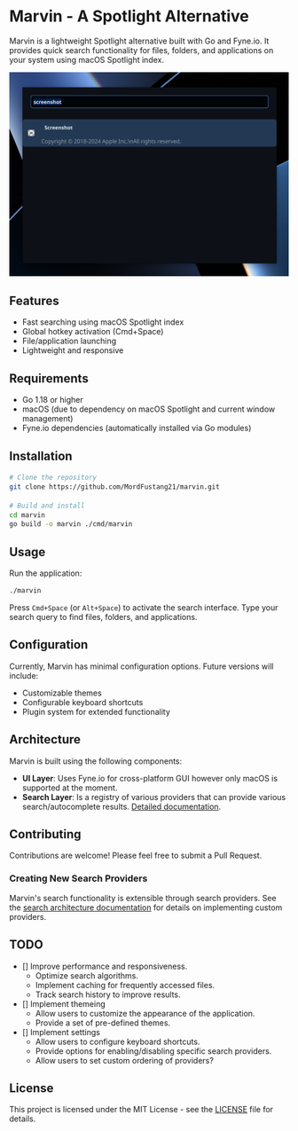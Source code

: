 # Marvin - A Spotlight Alternative

Marvin is a lightweight Spotlight alternative built with Go and Fyne.io. It provides quick search functionality for files, folders, and applications on your system using macOS Spotlight index.

<img src="docs/screenshots/screenshot.png" alt="Marvin Screenshot" width="600"/>

## Features

- Fast searching using macOS Spotlight index
- Global hotkey activation (Cmd+Space)
- File/application launching
- Lightweight and responsive

## Requirements

- Go 1.18 or higher
- macOS (due to dependency on macOS Spotlight and current window management)
- Fyne.io dependencies (automatically installed via Go modules)

## Installation

```bash
# Clone the repository
git clone https://github.com/MordFustang21/marvin.git

# Build and install
cd marvin
go build -o marvin ./cmd/marvin
```

## Usage

Run the application:

```bash
./marvin
```

Press `Cmd+Space` (or `Alt+Space`) to activate the search interface. Type your search query to find files, folders, and applications.

## Configuration

Currently, Marvin has minimal configuration options. Future versions will include:

- Customizable themes
- Configurable keyboard shortcuts
- Plugin system for extended functionality

## Architecture

Marvin is built using the following components:

- **UI Layer**: Uses Fyne.io for cross-platform GUI however only macOS is supported at the moment.
- **Search Layer**: Is a registry of various providers that can provide various search/autocomplete results. [Detailed documentation](internal/search/README.md).

## Contributing

Contributions are welcome! Please feel free to submit a Pull Request.

### Creating New Search Providers

Marvin's search functionality is extensible through search providers. See the [search architecture documentation](internal/search/README.md) for details on implementing custom providers.

## TODO
- [] Improve performance and responsiveness.
  - Optimize search algorithms.
  - Implement caching for frequently accessed files.
  - Track search history to improve results.
- [] Implement themeing
  - Allow users to customize the appearance of the application.
  - Provide a set of pre-defined themes.
- [] Implement settings
  - Allow users to configure keyboard shortcuts.
  - Provide options for enabling/disabling specific search providers.
  - Allow users to set custom ordering of providers?

## License

This project is licensed under the MIT License - see the [LICENSE](LICENSE.md) file for details.
